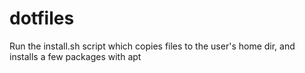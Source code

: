 # dotfiles

Run the install.sh script which copies files to the user's home dir, and installs a few packages with apt
